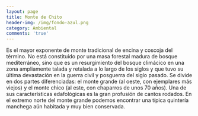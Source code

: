 ```yaml
---
layout: page
title: Monte de Chito
header-img: /img/fondo-azul.png
category: Ambiental
comments: 'true'
---
```



Es el mayor exponente de monte tradicional de encina y coscoja del término. No está constituido por una masa forestal madura de bosque mediterráneo, sino que es un resurgimiento del bosque climácico en una zona ampliamente talada y retalada a lo largo de los siglos y que tuvo su última devastación en la guerra civil y posguerra del siglo pasado.
Se divide en dos partes diferenciadas: el monte grande (al oeste, con ejemplares más viejos) y el monte chico (al este, con chaparros de unos 70 años).
Una de sus características edafológicas es la gran profusión de cantos rodados.
En el extremo norte del monte grande podemos encontrar una típica quintería manchega aún habitada y muy bien conservada.
